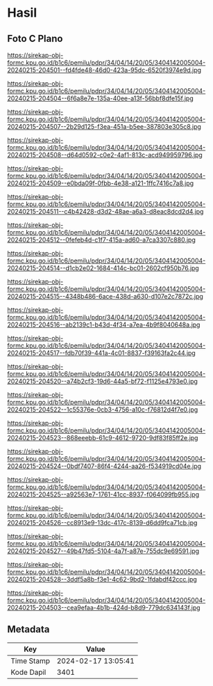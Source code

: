 # Hasil

## Foto C Plano

https://sirekap-obj-formc.kpu.go.id/b1c6/pemilu/pdpr/34/04/14/20/05/3404142005004-20240215-204501--fd4fde48-46d0-423a-95dc-6520f3974e9d.jpg

https://sirekap-obj-formc.kpu.go.id/b1c6/pemilu/pdpr/34/04/14/20/05/3404142005004-20240215-204504--6f6a8e7e-135a-40ee-a13f-56bbf8dfe15f.jpg

https://sirekap-obj-formc.kpu.go.id/b1c6/pemilu/pdpr/34/04/14/20/05/3404142005004-20240215-204507--2b29d125-f3ea-451a-b5ee-387803e305c8.jpg

https://sirekap-obj-formc.kpu.go.id/b1c6/pemilu/pdpr/34/04/14/20/05/3404142005004-20240215-204508--d64d0592-c0e2-4af1-813c-acd949959796.jpg

https://sirekap-obj-formc.kpu.go.id/b1c6/pemilu/pdpr/34/04/14/20/05/3404142005004-20240215-204509--e0bda09f-0fbb-4e38-a121-1ffc7416c7a8.jpg

https://sirekap-obj-formc.kpu.go.id/b1c6/pemilu/pdpr/34/04/14/20/05/3404142005004-20240215-204511--c4b42428-d3d2-48ae-a6a3-d8eac8dcd2d4.jpg

https://sirekap-obj-formc.kpu.go.id/b1c6/pemilu/pdpr/34/04/14/20/05/3404142005004-20240215-204512--0fefeb4d-c1f7-415a-ad60-a7ca3307c880.jpg

https://sirekap-obj-formc.kpu.go.id/b1c6/pemilu/pdpr/34/04/14/20/05/3404142005004-20240215-204514--d1cb2e02-1684-414c-bc01-2602cf950b76.jpg

https://sirekap-obj-formc.kpu.go.id/b1c6/pemilu/pdpr/34/04/14/20/05/3404142005004-20240215-204515--4348b486-6ace-438d-a630-d107e2c7872c.jpg

https://sirekap-obj-formc.kpu.go.id/b1c6/pemilu/pdpr/34/04/14/20/05/3404142005004-20240215-204516--ab2139c1-b43d-4f34-a7ea-4b9f8040648a.jpg

https://sirekap-obj-formc.kpu.go.id/b1c6/pemilu/pdpr/34/04/14/20/05/3404142005004-20240215-204517--fdb70f39-441a-4c01-8837-f39163fa2c44.jpg

https://sirekap-obj-formc.kpu.go.id/b1c6/pemilu/pdpr/34/04/14/20/05/3404142005004-20240215-204520--a74b2cf3-19d6-44a5-bf72-f1125e4793e0.jpg

https://sirekap-obj-formc.kpu.go.id/b1c6/pemilu/pdpr/34/04/14/20/05/3404142005004-20240215-204522--1c55376e-0cb3-4756-a10c-f76812d4f7e0.jpg

https://sirekap-obj-formc.kpu.go.id/b1c6/pemilu/pdpr/34/04/14/20/05/3404142005004-20240215-204523--868eeebb-61c9-4612-9720-9df83f85ff2e.jpg

https://sirekap-obj-formc.kpu.go.id/b1c6/pemilu/pdpr/34/04/14/20/05/3404142005004-20240215-204524--0bdf7407-86f4-4244-aa26-f534919cd04e.jpg

https://sirekap-obj-formc.kpu.go.id/b1c6/pemilu/pdpr/34/04/14/20/05/3404142005004-20240215-204525--a92563e7-1761-41cc-8937-f064099fb955.jpg

https://sirekap-obj-formc.kpu.go.id/b1c6/pemilu/pdpr/34/04/14/20/05/3404142005004-20240215-204526--cc8913e9-13dc-417c-8139-d6dd9fca71cb.jpg

https://sirekap-obj-formc.kpu.go.id/b1c6/pemilu/pdpr/34/04/14/20/05/3404142005004-20240215-204527--49b47fd5-5104-4a7f-a87e-755dc9e69591.jpg

https://sirekap-obj-formc.kpu.go.id/b1c6/pemilu/pdpr/34/04/14/20/05/3404142005004-20240215-204528--3ddf5a8b-f3e1-4c62-9bd2-1fdabdf42ccc.jpg

https://sirekap-obj-formc.kpu.go.id/b1c6/pemilu/pdpr/34/04/14/20/05/3404142005004-20240215-204503--cea9efaa-4b1b-424d-b8d9-779dc634143f.jpg


## Metadata

| Key        | Value               |
| ---------- | ------------------- |
| Time Stamp | 2024-02-17 13:05:41 |
| Kode Dapil | 3401                |



